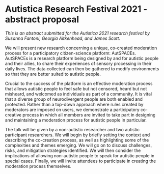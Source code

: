 # Autistica Research Festival 2021 - abstract proposal

*This is an abstract submitted for the Autistica 2021 research festival by Susanna Fantoni, Georgia Aitkenhead, and James Scott.* 

We will present new research concerning a unique, co-created moderation process for a participatory citizen-science platform: AutSPACEs. 
AutSPACEs is a research platform being designed by and for autistic people and their allies, to share their experiences of sensory processing in their daily lives. 
The data collected can then be gathered to modify environments so that they are better suited to autistic people.

Crucial to the success of the platform is an effective moderation process that allows autistic people to feel safe but not censored, heard but not misheard, and welcomed as individuals as part of a community. 
It is vital that a diverse group of neurodivergent people are both enabled and protected. 
Rather than a top-down approach where rules created by moderators are imposed on users, we demonstrate a participatory co-creative process in which all members are invited to take part in designing and maintaining a moderation process for autistic people in particular.


The talk will be given by a non-autistic researcher and two autistic participant researchers. 
We will begin by briefly setting the context and describing the co-creation process, as well as highlighting some of the complexities and themes emerging. 
We will go on to discuss challenges, risks, and mitigation strategies identified. 
We will then consider the implications of allowing non-autistic people to speak for autistic people in special cases. 
Finally, we will invite attendees to participate in creating the moderation process themselves.
